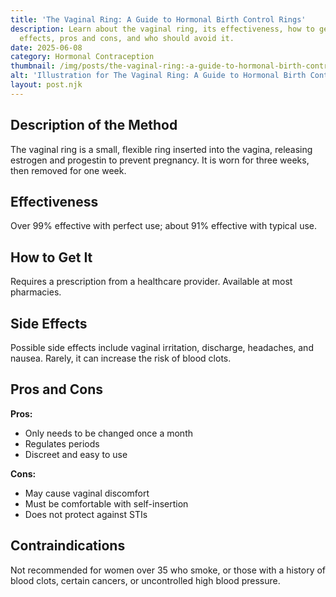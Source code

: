 ```yaml
---
title: 'The Vaginal Ring: A Guide to Hormonal Birth Control Rings'
description: Learn about the vaginal ring, its effectiveness, how to get it, side
  effects, pros and cons, and who should avoid it.
date: 2025-06-08
category: Hormonal Contraception
thumbnail: /img/posts/the-vaginal-ring:-a-guide-to-hormonal-birth-control-rings.webp
alt: 'Illustration for The Vaginal Ring: A Guide to Hormonal Birth Control Rings'
layout: post.njk
---
```


## Description of the Method
The vaginal ring is a small, flexible ring inserted into the vagina, releasing estrogen and progestin to prevent pregnancy. It is worn for three weeks, then removed for one week.

## Effectiveness
Over 99% effective with perfect use; about 91% effective with typical use.

## How to Get It
Requires a prescription from a healthcare provider. Available at most pharmacies.

## Side Effects
Possible side effects include vaginal irritation, discharge, headaches, and nausea. Rarely, it can increase the risk of blood clots.

## Pros and Cons
**Pros:**
- Only needs to be changed once a month
- Regulates periods
- Discreet and easy to use

**Cons:**
- May cause vaginal discomfort
- Must be comfortable with self-insertion
- Does not protect against STIs

## Contraindications
Not recommended for women over 35 who smoke, or those with a history of blood clots, certain cancers, or uncontrolled high blood pressure. 